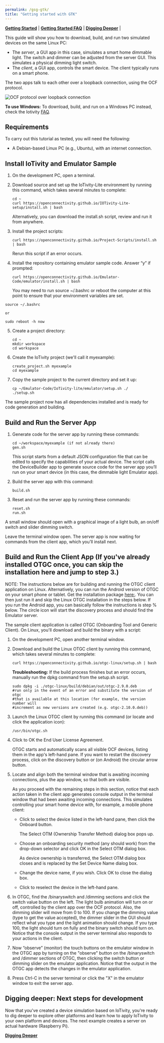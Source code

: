 ```yaml
---
permalink: /gsg-gtk/
title: "Getting started with GTK"
---
```


[**Getting Started**](gsg-start.md)   |   [**Getting Started FAQ**](getting-started-faq.md)   |   [**Digging Deeper**](digging-deeper.md)   |  

This guide will show you how to download, build, and run two simulated devices on the same Linux PC:

- The *server*, a GUI app in this case, simulates a smart home dimmable light. The switch and dimmer can be adjusted from the server GUI. This simulates a physical dimming light switch.
- The *client*, a GUI app, controls the smart device. The client typically runs on a smart phone.

The two apps talk to each other over a loopback connection, using the OCF protocol.

![OCF protocol over loopback connection](/websiteexample/assets/images/ocfprotocol-loopback-connection.png)

**To use Windows:** To download, build, and run on a Windows PC instead, check the Iotivity [FAQ](https://wiki.iotivity.org/getting_started_troubleshooting_and_faq).

## Requirements

To carry out this tutorial as tested, you will need the following:

- A Debian-based Linux PC (e.g., Ubuntu), with an internet connection.

## Install IoTivity and Emulator Sample

1. On the development PC, open a terminal.

2. Download source and set up the IoTivity-Lite environment by running this command, which takes several minutes to complete:

   ```
   cd ~
   curl https://openconnectivity.github.io/IOTivity-Lite-setup/install.sh | bash
   ```

   Alternatively, you can download the install.sh script, review and run it from anywhere.


3. Install the project scripts:


   ```
   curl https://openconnectivity.github.io/Project-Scripts/install.sh | bash
   ```

   Rerun this script if an error occurs.


4. Install the repository containing emulator sample code. Answer “y” if prompted:


   ```
   curl https://openconnectivity.github.io/Emulator-Code/emulator/install.sh | bash
   ```

   You may need to run source ~/.bashrc or reboot the computer at this point to ensure that your environment variables are set.

  ```
  source ~/.bashrc

  or

  sudo reboot -h now
  ```

5. Create a project directory:

   ```
   cd ~
   mkdir workspace
   cd workspace
   ```

6. Create the IoTivity project (we'll call it myexample):

    ```
    create_project.sh myexample
    cd myexample
    ```

5. Copy the sample project to the current directory and set it up:

   ```
   cp ~/Emulator-Code/IoTivity-lite/emulator/setup.sh ./
   ./setup.sh
   ```

The sample project now has all dependencies installed and is ready for code generation and building.


## Build and Run the Server App


1. Generate code for the server app by running these commands:

   ```
   cd ~/workspace/myexample (if not already there)
   gen.sh
   ```


   This script starts from a default JSON configuration file that can be edited to specify the capabilities of your actual device. The script calls the DeviceBuilder app to generate source code for the server app you’ll run on your smart device (in this case, the dimmable light Emulator app).

2. Build the server app with this command:


   ```
   build.sh
   ```


3. Reset and run the server app by running these commands:


   ```
   reset.sh
   run.sh
   ```

A small window should open with a graphical image of a light bulb, an on/off switch and slider dimming switch.

Leave the terminal window open. The server app is now waiting for commands from the client app, which you’ll install next.



## Build and Run the Client App (If you've already installed OTGC once, you can skip the installation here and jump to step 3.)

NOTE: The instructions below are for building and running the OTGC client application on Linux. Alternatively, you can run the Android version of OTGC on your smart phone or tablet. Get the installation package [here:](https://github.com/openconnectivity/otgc-android). You can then just run it and skip the Linux OTGC installation in the steps below. If you run the Android app, you can basically follow the instructions is step % below. The circle icon will start the discovery process and should find the Emulator server.

The sample client application is called OTGC (Onboarding Tool and Generic Client). On Linux, you'll download and build the binary with a script:

1. On the development PC, open another terminal window.

2. Download and build the Linux OTGC client by running this command, which takes several minutes to complete:

   ```
   curl https://openconnectivity.github.io/otgc-linux/setup.sh | bash
   ```

   **Troubleshooting:** If the build process finishes but an error occurs, manually run the dpkg command from the setup.sh script.

   ```
   sudo dpkg -i ./otgc-linux/build/debian/out/otgc-2.9.0.deb
   #run only in the event of an error and substitute the version of otgc
   #that is available at this location (for example, the version number will
   #increment as new versions are created (e.g. otgc-2.10.0.deb))
   ```

3. Launch the Linux OTGC client by running this command (or locate and click the application icon):


   ```
   /usr/bin/otgc.sh
   ```


4. Click to OK the End User License Agreement.


   OTGC starts and automatically scans all visible OCF devices, listing them in the app's left-hand pane. If you want to restart the discovery process, click on the discovery button or (on Android) the circular arrow button.


5. Locate and align both the terminal window that is awaiting incoming connections, plus the app window, so that both are visible.


   As you proceed with the remaining steps in this section, notice that each action taken in the client app generates console output in the terminal window that had been awaiting incoming connections. This simulates controlling your smart home device with, for example, a mobile phone client:


   - Click to select the device listed in the left-hand pane, then click the Onboard button.


     The Select OTM (Ownership Transfer Method) dialog box pops up.

   - Choose an onboarding security method (any should work) from the drop-down selector and click OK in the Select OTM dialog box.


     As device ownership is transferred, the Select OTM dialog box closes and is replaced by the Set Device Name dialog box.


   - Change the device name, if you wish. Click OK to close the dialog box.


   - Click to reselect the device in the left-hand pane.

9.	In OTGC, find the /binaryswitch and /dimming sections and click the switch value button on the left. The light bulb animation will turn on or off, controlled by the client app over the OCF protocol. Also, the dimming slider will move from 0 to 100. If you change the dimming value (type <Tab> to get the value accepted), the dimmer slider in the GUI should reflect what you type and the light animation should change. If you type 100, the light should turn on fully and the binary switch should turn on. Notice that the console output in the server terminal also responds to your actions in the client.


10.	Now “observe” (monitor) the touch buttons on the emulator window in the OTGC app by turning on the "observe" button on the /binaryswitch and /dimmer sections of OTGC, then clicking the switch button or dimming slider on the emulator application. Notice that the output in the OTGC app detects the changes in the emulator application.


11. Press Ctrl-C in the server terminal or click the "X" in the emulator window to exit the server app.


## Digging deeper: Next steps for development


Now that you've created a device simulation based on IoTivity, you're ready to dig deeper to explore other platforms and learn how to apply IoTivity to your own platform and devices. The next example creates a server on actual hardware (Raspberry Pi).


[**Digging Deeper**](digging-deeper.md)
